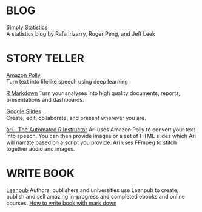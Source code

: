 # BLOG
[Simply Statistics](https://simplystatistics.org/)  
A statistics blog by Rafa Irizarry, Roger Peng, and Jeff Leek  


# STORY TELLER
[Amazon Polly](https://aws.amazon.com/polly/)  
Turn text into lifelike speech using deep learning  
 
 
[R Markdown](https://rmarkdown.rstudio.com/)
Turn your analyses into high quality documents, reports, presentations and dashboards.  


[Google Slides](https://www.google.com/slides/about/)  
Create, edit, collaborate, and present wherever you are.


[ari - The Automated R Instructor](https://www.coursera.org/learn/data-scientists-tools/lecture/enUSz/why-automated-videos)
Ari uses Amazon Polly to convert your text into speech. You can then provide images or a set of HTML slides which Ari will narrate based on a script you provide. Ari uses FFmpeg to stitch together audio and images.

# WRITE BOOK
[Leanpub](https://leanpub.com/)
Authors, publishers and universities use Leanpub to create, publish and sell amazing in-progress and completed ebooks and online courses.
[How to write book with mark down](https://leanpub.com/markua/read#leanpub-auto-quizzes-and-exercises)


